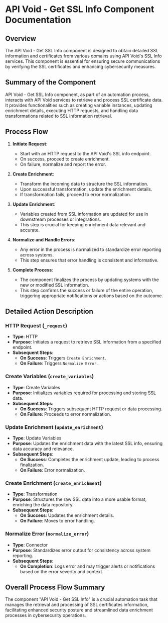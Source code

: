 # API Void - Get SSL Info Component Documentation

## Overview
The API Void - Get SSL Info component is designed to obtain detailed SSL information and certificates from various domains using API Void's SSL Info services. This component is essential for ensuring secure communications by verifying the SSL certificates and enhancing cybersecurity measures.

## Summary of the Component
API Void - Get SSL Info component, as part of an automation process, interacts with API Void services to retrieve and process SSL certificate data. It provides functionalities such as creating variable instances, updating enrichment details, executing HTTP requests, and handling data transformations related to SSL information retrieval.

## Process Flow
1. **Initiate Request**:
   - Start with an HTTP request to the API Void's SSL info endpoint.
   - On success, proceed to create enrichment.
   - On failure, normalize and report the error.

2. **Create Enrichment**:
   - Transform the incoming data to structure the SSL information.
   - Upon successful transformation, update the enrichment details.
   - If transformation fails, proceed to error normalization.

3. **Update Enrichment**:
   - Variables created from SSL information are updated for use in downstream processes or integrations.
   - This step is crucial for keeping enrichment data relevant and accurate.

4. **Normalize and Handle Errors**:
   - Any error in the process is normalized to standardize error reporting across systems.
   - This step ensures that error handling is consistent and informative.

5. **Complete Process**:
   - The component finalizes the process by updating systems with the new or modified SSL information.
   - This step confirms the success or failure of the entire operation, triggering appropriate notifications or actions based on the outcome.

## Detailed Action Description

### HTTP Request (`_request`)
- **Type**: HTTP
- **Purpose**: Initiates a request to retrieve SSL information from a specified endpoint.
- **Subsequent Steps**:
  - **On Success**: Triggers `Create Enrichment`.
  - **On Failure**: Triggers `Normalize Error`.

### Create Variables (`create_variables`)
- **Type**: Create Variables
- **Purpose**: Initializes variables required for processing and storing SSL data.
- **Subsequent Steps**:
  - **On Success**: Triggers subsequent HTTP request or data processing.
  - **On Failure**: Proceeds to error normalization.

### Update Enrichment (`update_enrichment`)
- **Type**: Update Variables
- **Purpose**: Updates the enrichment data with the latest SSL info, ensuring data accuracy and relevance.
- **Subsequent Steps**:
  - **On Success**: Completes the enrichment update, leading to process finalization.
  - **On Failure**: Error normalization.

### Create Enrichment (`create_enrichment`)
- **Type**: Transformation
- **Purpose**: Structures the raw SSL data into a more usable format, enriching the data repository.
- **Subsequent Steps**:
  - **On Success**: Updates the enrichment details.
  - **On Failure**: Moves to error handling.

### Normalize Error (`normalize_error`)
- **Type**: Connector
- **Purpose**: Standardizes error output for consistency across system reporting.
- **Subsequent Steps**:
  - **On Completion**: Logs error and may trigger alerts or notifications based on the error severity and context.

## Overall Process Flow Summary
The component "API Void - Get SSL Info" is a crucial automation task that manages the retrieval and processing of SSL certificates information, facilitating enhanced security posture and streamlined data enrichment processes in cybersecurity operations.

